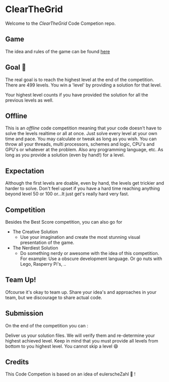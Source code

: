 # ClearTheGrid

Welcome to the *ClearTheGrid* Code Competion repo.

## Game

The idea and rules of the game can be found [here](GAME.md)

## Goal :goal_net: 

The real goal is to reach the highest level at the end of the competition. 
There are 499 levels. You win a 'level' by providing a solution for that level.

Your highest level counts if you have provided the solution for all the previous levels as well. 
 
## Offline
This is an *offline* code competition meaning that your code doesn't have to solve the levels realtime or all at once. Just solve every level at your own time and pace. You may calculate or tweak as long as you wish. You can throw all your threads, multi processors, schemes and logic, CPU's and GPU's or whatever at the problem. Also any programming language, etc. As long as you provide a solution (even by hand!) for a level. 

## Expectation
Although the first levels are doable, even by hand, the levels get trickier and harder to solve. Don't feel upset if you have a hard time reaching anything beyond level 50 or 100 or...It just get's really hard very fast. 

## Competition

Besides the Best Score competition, you can also go for 
- The Creative Solution 
     - Use your imagination and create the most stunning visual presentation of the game.
- The Nerdiest Solution 
     - Do something nerdy or awesome with the idea of this competition. For example: Use a obscure development language. Or go nuts with Lego, Rasperry Pi's, .. 

## Team Up!

Ofcourse it's okay to team up. Share your idea's and approaches in your team, but we discourage to share actual code.

## Submission

On the end of the competition you can :

Deliver us your solution files. We will verify them and re-determine your highest achieved level. Keep in mind that you must provide all levels from bottom to you highest level. You cannot skip a level :smile: 


## Credits

This Code Competion is based on an idea of eulerscheZahl :clap: !
